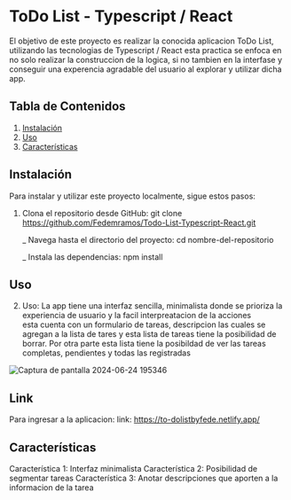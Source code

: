 # ToDo List - Typescript / React

El objetivo de este proyecto es realizar la conocida aplicacion ToDo List, utilizando las tecnologias de Typescript / React
esta practica se enfoca en no solo realizar la construccion de la logica, si no tambien en la interfase y conseguir una experencia agradable del usuario al explorar y utilizar dicha app.

## Tabla de Contenidos

1. [Instalación](#instalación)
2. [Uso](#uso)
3. [Características](#características)


## Instalación

Para instalar y utilizar este proyecto localmente, sigue estos pasos:

1. Clona el repositorio desde GitHub:
    git clone https://github.com/Fedemramos/Todo-List-Typescript-React.git

   _  Navega hasta el directorio del proyecto:
     cd nombre-del-repositorio

   _ Instala las dependencias:
     npm install


## Uso 

2. Uso:
   La app tiene una interfaz sencilla, minimalista donde se prioriza la experiencia de usuario y la facil interpreatacion de la acciones  
   esta cuenta con un formulario de tareas, descripcion las cuales se agregan a la lista de tares y esta lista de tareas tiene la posibilidad de borrar.
   Por otra parte esta lista tiene la posibildad de ver las tareas completas, pendientes y todas las registradas
 
 ![Captura de pantalla 2024-06-24 195346](https://github.com/Fedemramos/Todo-List-Typescript-React/assets/114125535/f026e959-d33d-4af2-8fb3-bc0ede821023)

## Link
Para ingresar a la aplicacion:
link: https://to-dolistbyfede.netlify.app/

## Características
Característica 1:
  Interfaz minimalista
Característica 2:
  Posibilidad de segmentar tareas
Característica 3:
  Anotar descripciones que aporten a la informacion de la tarea

